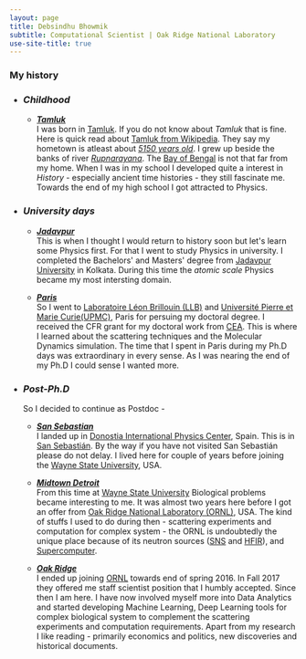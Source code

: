 ```yaml
---
layout: page
title: Debsindhu Bhowmik
subtitle: Computational Scientist | Oak Ridge National Laboratory  
use-site-title: true
---   
```


### **My history**

* ### **_Childhood_**   
   - **_[Tamluk](https://en.wikipedia.org/wiki/Tamluk)_**   
   I was born in [Tamluk]((https://en.wikipedia.org/wiki/Tamluk)). If you do not know about _Tamluk_ that is fine. Here is quick read about [Tamluk from Wikipedia](https://en.wikipedia.org/wiki/Tamluk). They say my hometown is atleast about _[5150 years old](https://en.wikipedia.org/wiki/Tamralipta)_. I grew up beside the banks of river _[Rupnarayana](https://en.wikipedia.org/wiki/Rupnarayan_River)_. The [Bay of Bengal](https://en.wikipedia.org/wiki/Bay_of_Bengal) is not that far from my home. When I was in my school I developed quite a interest in _History_ - especially ancient time histories - they still fascinate me. Towards the end of my high school I got attracted to Physics. 

* ### **_University days_**   
   - **_[Jadavpur](https://en.wikipedia.org/wiki/Jadavpur)_**   
   This is when I thought I would return to history soon but let's learn some Physics first. For that I went to study Physics in university. I completed the Bachelors' and Masters' degree from [Jadavpur University](http://www.jaduniv.edu.in/) in Kolkata. During this time the _atomic scale_ Physics became my most intersting domain. 
 
   - **_[Paris](https://en.wikipedia.org/wiki/Paris)_**   
   So I went to [Laboratoire Léon Brillouin (LLB)](http://www-llb.cea.fr/) and [Université Pierre et Marie Curie(UPMC)](http://www.upmc.fr/en/), Paris for persuing my doctoral degree. I received the CFR grant for my doctoral work from [CEA](http://www-centre-saclay.cea.fr/en). This is where I learned about the scattering techniques and the Molecular Dynamics simulation. The time that I spent in Paris during my Ph.D days was extraordinary in every sense. As I was nearing the end of my Ph.D I could sense I wanted more. 

* ### **_Post-Ph.D_**   
   So I decided to continue as Postdoc - 

   - **_[San Sebastian](https://en.wikipedia.org/wiki/San_Sebasti%C3%A1n)_**   
   I landed up in [Donostia International Physics Center](http://dipc.ehu.es/index.php?lng=eng), Spain. This is in [San Sebastián](https://en.wikipedia.org/wiki/San_Sebasti%C3%A1n). By the way if you have not visited San Sebastián please do not delay. I lived here for couple of years before joining the [Wayne State University](https://wayne.edu/), USA. 

   - **_[Midtown Detroit](https://en.wikipedia.org/wiki/Midtown_Detroit)_**   
   From this time at [Wayne State University](https://wayne.edu/) Biological problems became interesting to me. It was almost two years here before I got an offer from [Oak Ridge National Laboratory (ORNL)](https://www.ornl.gov/), USA. The kind of stuffs I used to do during then - scattering experiments and computation for complex system - the ORNL is undoubtedly the unique place because of its neutron sources ([SNS](https://neutrons.ornl.gov/sns) and [HFIR](https://neutrons.ornl.gov/hfir)), and [Supercomputer](https://www.ornl.gov/directorate/ccsd).    
  
   - **_[Oak Ridge](https://en.wikipedia.org/wiki/Oak_Ridge,_Tennessee)_**     
   I ended up joining [ORNL](https://www.ornl.gov/) towards end of spring 2016. In Fall 2017 they offered me staff scientist position that I humbly accepted. Since then I am here. I have now involved myself more into Data Analytics and started developing Machine Learning, Deep Learning tools for complex biological system to complement the scattering experiments and computation requirements. Apart from my research I like reading - primarily economics and politics, new discoveries and historical documents.  



